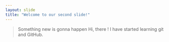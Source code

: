 ```yaml
---
layout: slide
title: "Welcome to our second slide!"
---
```

>Something new is gonna happen
Hi, there !
I have started learning git and GitHub.
